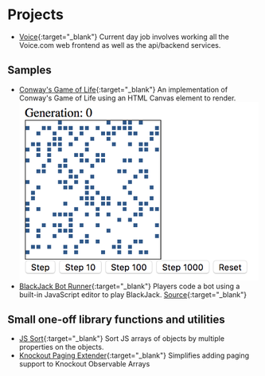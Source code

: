 # Projects
* [Voice](https://voice.com){:target="_blank"}
  Current day job involves working all the Voice.com web frontend as well as the api/backend services.

## Samples
* [Conway's Game of Life](https://github.com/zeelux/conways-game-of-life){:target="_blank"}
    An implementation of Conway's Game of Life using an HTML Canvas element to render.
    <img src="./assets/images/game-of-life.png" alt="Game of Life screenshot" class="sample-screenshot"/>
* [BlackJack Bot Runner](https://blackjack-rvnug.azurewebsites.net){:target="_blank"}
    Players code a bot using a built-in JavaScript editor to play BlackJack. [Source](https://github.com/RVNUG/blackjack){:target="_blank"}

## Small one-off library functions and utilities
* [JS Sort](https://github.com/zeelux/jssort){:target="_blank"}
    Sort JS arrays of objects by multiple properties on the objects.
* [Knockout Paging Extender](https://github.com/zeelux/koPagingExtender/blob/master/ko.extenders.paging-v0.1.0.js){:target="_blank"}
    Simplifies adding paging support to Knockout Observable Arrays
